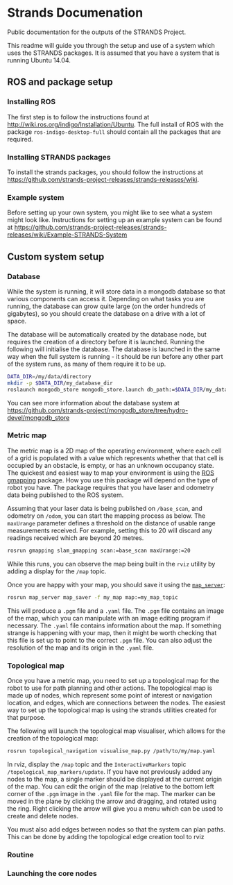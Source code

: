 # Strands Documenation
Public documentation for the outputs of the STRANDS Project. 

This readme will guide you through the setup and use of a system which uses the
STRANDS packages. It is assumed that you have a system that is running Ubuntu
14.04.

## ROS and package setup 
### Installing ROS

The first step is to follow the instructions found at
http://wiki.ros.org/indigo/Installation/Ubuntu. The full install of ROS with the
package `ros-indigo-desktop-full` should contain all the packages that are required.

### Installing STRANDS packages

To install the strands packages, you should follow the instructions at
https://github.com/strands-project-releases/strands-releases/wiki.

### Example system

Before setting up your own system, you might like to see what a system might
look like. Instructions for setting up an example system can be found at
https://github.com/strands-project-releases/strands-releases/wiki/Example-STRANDS-System

## Custom system setup

### Database

While the system is running, it will store data in a mongodb database so that
various components can access it. Depending on what tasks you are running, the
database can grow quite large (on the order hundreds of gigabytes), so you
should create the database on a drive with a lot of space.

The database will be automatically created by the database node, but requires
the creation of a directory before it is launched. Running the following will
initialise the database. The database is launched in the same way when the full
system is running - it should be run before any other part of the system runs,
as many of them require it to be up.

```sh
DATA_DIR=/my/data/directory
mkdir -p $DATA_DIR/my_database_dir
roslaunch mongodb_store mongodb_store.launch db_path:=$DATA_DIR/my_database_dir
```

You can see more information about the database system at
https://github.com/strands-project/mongodb_store/tree/hydro-devel/mongodb_store

### Metric map

The metric map is a 2D map of the operating environment, where each cell of a
grid is populated with a value which represents whether that that cell is
occupied by an obstacle, is empty, or has an unknown occupancy state. The
quickest and easiest way to map your environment is using the
[ROS gmapping](http://wiki.ros.org/gmapping) package. How you use this package
will depend on the type of robot you have. The package requires that you have
laser and odometry data being published to the ROS system.

Assuming that your laser data is being published on `/base_scan`, and odometry
on `/odom`, you can start the mapping process as below. The
`maxUrange` parameter defines a threshold on the distance of usable range
measurements received. For example, setting this to 20 will discard any readings
received which are beyond 20 metres.

```sh
rosrun gmapping slam_gmapping scan:=base_scan maxUrange:=20
```

While this runs, you can observe the map being built in the `rviz` utility by
adding a display for the `/map` topic.

Once you are happy with your map, you should save it using the
[`map_server`](http://wiki.ros.org/map_server):

```sh
rosrun map_server map_saver -f my_map map:=my_map_topic
```

This will produce a `.pgm` file and a `.yaml` file. The `.pgm` file contains an
image of the map, which you can manipulate with an image editing program if
necessary. The `.yaml` file contains information about the map. If something
strange is happening with your map, then it might be worth checking that this
file is set up to point to the correct `.pgm` file. You can also adjust the
resolution of the map and its origin in the `.yaml` file.

### Topological map

Once you have a metric map, you need to set up a topological map for the robot
to use for path planning and other actions. The topological map is made up of
nodes, which represent some point of interest or navigation location, and edges,
which are connections between the nodes. The easiest way to set up the
topological map is using the strands utilities created for that purpose.

The following will launch the topological map visualiser, which allows for the
creation of the topological map:

```sh
rosrun topological_navigation visualise_map.py /path/to/my/map.yaml
```

In rviz, display the `/map` topic and the `InteractiveMarkers` topic
`/topological_map_markers/update`. If you have not previously added any nodes to
the map, a single marker should be displayed at the current origin of the map.
You can edit the origin of the map (relative to the bottom left corner of the
`.pgm` image in the `.yaml` file for the map. The marker can be moved in the
plane by clicking the arrow and dragging, and rotated using the ring. Right
clicking the arrow will give you a menu which can be used to create and delete
nodes.

You must also add edges between nodes so that the system can plan paths. This
can be done by adding the topological edge creation tool to rviz

### Routine



### Launching the core nodes


